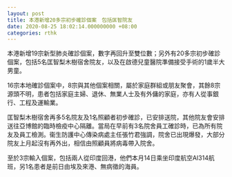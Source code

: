 ```yaml
---
layout: post
title: 本港新增20多宗初步確診個案　包括匡智院友
date: 2020-08-25 18:02:14.000000000 +08:00
categories: rthk
---
```


本港新增19宗新型肺炎確診個案，數字再回升至雙位數；另外有20多宗初步確診個案，包括5名匡智梨木樹宿舍院友，以及在啟德兒童醫院準備接受手術的1歲半大男童。

16宗本地確診個案中，8宗與其他個案相關，屬於家庭群組或朋友聚會，其餘8宗源頭不明，患者包括家庭主婦、退休、無業人士及有外傭的家庭，亦有人從事銀行、工程及運輸業。

匡智梨木樹宿舍再多5名院友及1名照顧者初步確診，已安排送院，其他院友會安排送往亞博館的臨時檢疫中心隔離。當局在早前有3名院舍員工確診時，已為所有院友及員工檢測。衞生防護中心傳染病處主任張竹君強調，院舍已出現爆發，大部分院友上月起沒有再外出，相信由照顧員將病毒帶入院舍。

至於3宗輸入個案，包括兩人從印度回港，他們本月14日乘坐印度航空AI314航班，另1名患者是前日由埃及來港、無病徵的海員。
